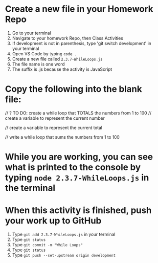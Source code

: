# Create a new file in your Homework Repo
1. Go to your terminal
2. Navigate to your homework Repo, then Class Activities
3. If development is not in parenthesis, type 'git switch development' in your terminal
4. Open VS Code by typing `code .`
5. Create a new file called `2.3.7-WhileLoops.js`
  1. The file name is one word
  2. The suffix is .js because the activity is JavaScript

# Copy the following into the blank file:
// ? TO DO: create a while loop that TOTALS the numbers from 1 to 100
// create a variable to represent the current number

// create a variable to represent the current total

// write a while loop that sums the numbers from 1 to 100

# While you are working, you can see what is printed to the console by typing `node 2.3.7-WhileLoops.js` in the terminal

# When this activity is finished, push your work up to GitHub
1. Type `git add 2.3.7-WhileLoops.js` in your terminal
2. Type `git status`
3. Type `git commit -m "While Loops"`
4. Type `git status`
5. Type `git push --set-upstream origin development`
